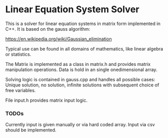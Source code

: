 # Linear Equation System Solver

This is a solver for linear equation systems in matrix form implemented in C++.
It is based on the gauss algorithm:

https://en.wikipedia.org/wiki/Gaussian_elimination

Typical use can be found in all domains of mathematics, like linear algebra or statistics.

The Matrix is implemented as a class in matrix.h and provides matrix manipulation operations.
Data is hold in an single onedimensional array.

Solving logic is contained in gauss.cpp and handles all possible cases:
Unique solution, no solution, infinite solutions with subsequent choice of free variables.

File input.h provides matrix input logic.

### TODOs
Currently input is given manually or via hard coded array. Input via csv should be implemented.
